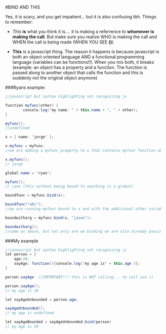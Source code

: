 #BIND AND THIS

Yes, it is scary, and you get impatient... but it is also confusing tbh. Things to remember:

* *This* **is** what you think it is.... it is making a referrence to **whomever is making the call**. But make sure you realize WHO is making the call and WHEN the call is being made (WHEN YOU SEE **()**)

* **This** is a javascript thing. The reason it happens is because javascript is both an object oriented language AND a functional programming language (variables can be functions!!). When you mix both, it breaks (example: an object has a property and a function. The function is passed along to another object that calls the function and this is suddenly not the original object anymore)



###Ryans example:

```java
//javascript but syntax highlighting not recognizing js

function myfunc(other) {
        console.log('my name: ' + this.name + ", " + other);
}

myfunc(); 
//undefined

x = { name: 'jorge' };

x.myfunc = myfunc; 
//we are adding a myfunc property to x that contains myfunc function above

x.myfunc(); 
// jorge

global.name = 'ryan';

myfunc(); 
// ryan (this without being bound to anything is a global)

boundfunc = myfunc.bind(x);

boundfunc("abc"); 
//we are running myfunc bound to x and with the additional other variable --> jorge, abc

boundwitharg = myfunc.bind(x, "jason");

boundwitharg(); 
//same as above, but not only are we binding we are also already passing in the extra argument that is needed. 

```

###My example
```java
//javascript but syntax highlighting not recognizing js
let person = {
	age:20,
	sayAge: function(){console.log('my age is' + this.age )};
}

person.sayAge  //IMPORTANT!!! this is NOT calling... to call use ()

person.sayAge(); 
// my age is 20

let sayAgeUnbounded = person.age;

sayAgeUnbounded();
// my age is undefined

let sayAgeBounded = sayAgeUnbounded.bind(person)
// my age is 20


```
